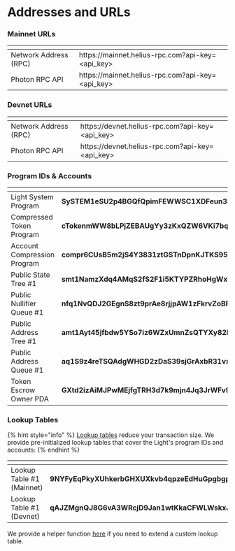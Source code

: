 # Addresses and URLs

### Mainnet URLs

<table data-header-hidden><thead><tr><th></th><th></th><th data-hidden></th></tr></thead><tbody><tr><td>Network Address (RPC)</td><td>https://mainnet.helius-rpc.com?api-key=&#x3C;api_key></td><td></td></tr><tr><td>Photon RPC API</td><td>https://mainnet.helius-rpc.com?api-key=&#x3C;api_key></td><td></td></tr></tbody></table>

### Devnet URLs

<table data-header-hidden><thead><tr><th></th><th></th><th data-hidden></th></tr></thead><tbody><tr><td>Network Address (RPC)</td><td>https://devnet.helius-rpc.com?api-key=&#x3C;api_key></td><td></td></tr><tr><td>Photon RPC API</td><td>https://devnet.helius-rpc.com?api-key=&#x3C;api_key></td><td></td></tr></tbody></table>

### Program IDs & Accounts

<table><thead><tr><th width="279"></th><th></th></tr></thead><tbody><tr><td>Light System Program</td><td><strong>SySTEM1eSU2p4BGQfQpimFEWWSC1XDFeun3Nqzz3rT7</strong></td></tr><tr><td>Compressed Token Program</td><td><strong>cTokenmWW8bLPjZEBAUgYy3zKxQZW6VKi7bqNFEVv3m</strong></td></tr><tr><td>Account Compression Program</td><td><strong>compr6CUsB5m2jS4Y3831ztGSTnDpnKJTKS95d64XVq</strong></td></tr><tr><td>Public State Tree #1</td><td><strong>smt1NamzXdq4AMqS2fS2F1i5KTYPZRhoHgWx38d8WsT</strong></td></tr><tr><td>Public Nullifier Queue #1</td><td><strong>nfq1NvQDJ2GEgnS8zt9prAe8rjjpAW1zFkrvZoBR148</strong></td></tr><tr><td>Public Address Tree #1</td><td><strong>amt1Ayt45jfbdw5YSo7iz6WZxUmnZsQTYXy82hVwyC2</strong></td></tr><tr><td>Public Address Queue #1</td><td><strong>aq1S9z4reTSQAdgWHGD2zDaS39sjGrAxbR31vxJ2F4F</strong></td></tr><tr><td>Token Escrow Owner PDA</td><td><strong>GXtd2izAiMJPwMEjfgTRH3d7k9mjn4Jq3JrWFv9gySYy</strong></td></tr></tbody></table>

### Lookup Tables

{% hint style="info" %}
[Lookup tables](https://solana.com/docs/advanced/lookup-tables) reduce your transaction size. We provide pre-initialized lookup tables that cover the Light's program IDs and accounts:
{% endhint %}

<table><thead><tr><th width="260"></th><th></th></tr></thead><tbody><tr><td>Lookup Table #1 (Mainnet)</td><td><strong>9NYFyEqPkyXUhkerbGHXUXkvb4qpzeEdHuGpgbgpH1NJ</strong></td></tr><tr><td>Lookup Table #1 (Devnet)</td><td><strong>qAJZMgnQJ8G6vA3WRcjD9Jan1wtKkaCFWLWskxJrR5V</strong></td></tr></tbody></table>

We provide a helper function [here](typescript-client.md#creating-lookup-tables) if you need to extend a custom lookup table.

